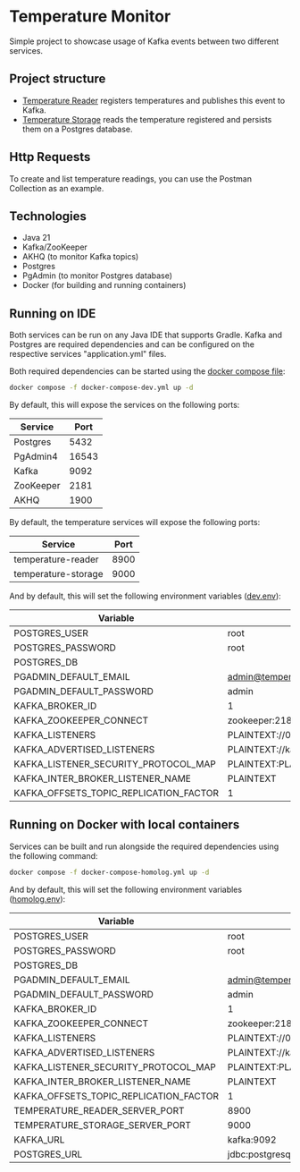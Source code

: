 # Temperature Monitor

Simple project to showcase usage of Kafka events between two different services.

## Project structure
- [Temperature Reader](/temperature-reader/) registers temperatures and publishes this event to Kafka.
- [Temperature Storage](/temperature-storage/) reads the temperature registered and persists them on a Postgres database.

## Http Requests

To create and list temperature readings, you can use the Postman Collection as an example.

## Technologies

- Java 21
- Kafka/ZooKeeper
- AKHQ (to monitor Kafka topics)
- Postgres
- PgAdmin (to monitor Postgres database)
- Docker (for building and running containers)

## Running on IDE

Both services can be run on any Java IDE that supports Gradle. Kafka and Postgres are required dependencies and can be configured on the respective services "application.yml" files.

Both required dependencies can be started using the [docker compose file](/docker-compose-dev.yml):

```bash
docker compose -f docker-compose-dev.yml up -d
```

By default, this will expose the services on the following ports:

| Service | Port |
| ------- | ---- |
| Postgres | 5432 |
| PgAdmin4 | 16543 |
| Kafka | 9092 |
| ZooKeeper | 2181 |
| AKHQ | 1900 |

By default, the temperature services will expose the following ports:

| Service | Port |
| ------- | ---- |
| temperature-reader | 8900 |
| temperature-storage | 9000 |

And by default, this will set the following environment variables ([dev.env](dev.env)):

| Variable                                | Value                                                      |
|-----------------------------------------|------------------------------------------------------------|
| POSTGRES_USER                           | root                                                       |
| POSTGRES_PASSWORD                       | root                                                       |
| POSTGRES_DB                             |                                                            |
| PGADMIN_DEFAULT_EMAIL                   | admin@temperature.com                                      |
| PGADMIN_DEFAULT_PASSWORD                | admin                                                      |
| KAFKA_BROKER_ID                         | 1                                                          |
| KAFKA_ZOOKEEPER_CONNECT                 | zookeeper:2181                                             |
| KAFKA_LISTENERS                         | PLAINTEXT://0.0.0.0:9092,PLAINTEXT_HOST://0.0.0.0:29092    |
| KAFKA_ADVERTISED_LISTENERS              | PLAINTEXT://kafka:9092,PLAINTEXT_HOST://localhost:29092    |
| KAFKA_LISTENER_SECURITY_PROTOCOL_MAP    | PLAINTEXT:PLAINTEXT,PLAINTEXT_HOST:PLAINTEXT               |
| KAFKA_INTER_BROKER_LISTENER_NAME        | PLAINTEXT                                                  |
| KAFKA_OFFSETS_TOPIC_REPLICATION_FACTOR  | 1                                                          |

## Running on Docker with local containers

Services can be built and run alongside the required dependencies using the following command:

```bash
docker compose -f docker-compose-homolog.yml up -d
```

And by default, this will set the following environment variables ([homolog.env](homolog.env)):

| Variable                                | Value                                                      |
|-----------------------------------------|------------------------------------------------------------|
| POSTGRES_USER                           | root                                                       |
| POSTGRES_PASSWORD                       | root                                                       |
| POSTGRES_DB                             |                                                            |
| PGADMIN_DEFAULT_EMAIL                   | admin@temperature.com                                      |
| PGADMIN_DEFAULT_PASSWORD                | admin                                                      |
| KAFKA_BROKER_ID                         | 1                                                          |
| KAFKA_ZOOKEEPER_CONNECT                 | zookeeper:2181                                             |
| KAFKA_LISTENERS                         | PLAINTEXT://0.0.0.0:9092,PLAINTEXT_HOST://0.0.0.0:29092    |
| KAFKA_ADVERTISED_LISTENERS              | PLAINTEXT://kafka:9092,PLAINTEXT_HOST://localhost:29092    |
| KAFKA_LISTENER_SECURITY_PROTOCOL_MAP    | PLAINTEXT:PLAINTEXT,PLAINTEXT_HOST:PLAINTEXT               |
| KAFKA_INTER_BROKER_LISTENER_NAME        | PLAINTEXT                                                  |
| KAFKA_OFFSETS_TOPIC_REPLICATION_FACTOR  | 1                                                          |
| TEMPERATURE_READER_SERVER_PORT          | 8900                                                       |
| TEMPERATURE_STORAGE_SERVER_PORT         | 9000                                                       |
| KAFKA_URL                               | kafka:9092                                                 |
| POSTGRES_URL                            | jdbc:postgresql://postgres:5432/temperature-monitor        |
